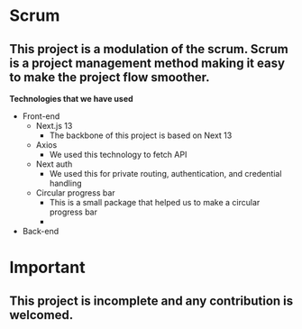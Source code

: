 # Scrum

## This project is a modulation of the scrum. Scrum is a project management method making it easy to make the project flow smoother. 

**Technologies that we have used**

- Front-end
  - Next.js 13
    - The backbone of this project is based on Next 13
  - Axios
    - We used this technology to fetch API
  - Next auth
    - We used this for private routing, authentication, and credential handling 
  - Circular progress bar
    - This is a small package that helped us to make a circular progress bar
    - 
- Back-end

# Important
## This project is incomplete and any contribution is welcomed. 
